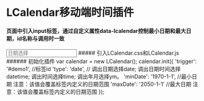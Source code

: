 # LCalendar移动端时间插件
#### 页面中引入input标签，通过自定义属性data-lcalendar控制最小日期和最大日期，id名称与调用时一致
   <input id="demo1" type="text" readonly="" placeholder="日期选择" data-lcalendar="2019-10-28,2019-10-28" />
##### 引入LCalendar.css和LCalendar.js
###### 初始化插件
   var calendar = new LCalendar();
       calendar.init({
          'trigger': '#demo1', //标签id
          'type': 'date', // 调出日期选择date;  调出日期时间选择datetime;  调出时间选择time;  调出年月选择ym。
          'minDate': '1970-1-1', //最小日期 注意：该值会覆盖标签内定义的日期范围
          'maxDate': '2050-1-1' //最大日期  注意：该值会覆盖标签内定义的日期范围
   });
